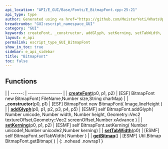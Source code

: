 ```yaml
---
api_location: "API/E_GUI/Base/Fonts/E_BitmapFont.cpp:25:21"
api_type: type
author: Generated using <a href="https://github.com/MeisterYeti/WhatsUpDoc">WhatsUpDoc</a>
breadcrumbs: "GUI:escript_namespace_GUI"
category: "GUI"
keywords: createFont, _constructor, addGlyph, setKerning, setTabWidth, getBitmap
layout: e_api
permalink: escript_type_GUI_BitmapFont
show_in_toc: true
sidebar: e_api_sidebar
title: "BitmapFont"
toc: false
---
```


## Functions

|
| ------: | ----------------- |
| **[createFont](classGUI_1_1BitmapFont#classGUI_1_1BitmapFont_1a1afcbcab284143762ee1400251daed97)**(p0, p1, p2) | [ESF] BitmapFont new BitmapFont( FileName,Number size,String charMap) |
| **_constructor**(p0, p1) | [ESF] BitmapFont new BitmapFont( Image,lineHeight ) |
| **[addGlyph](classGUI_1_1BitmapFont#classGUI_1_1BitmapFont_1a7865ac6a085cc32550bc737c7945bb5b)**(p0, p1, p2, p3, p4, p5) | [ESMF] self BitmapFont.addGlyph( Number unicode, Number width, Number height, Geometry::Vec2 textureOffset,Geometry::Vec2 screenOffset,Number xAdvance ) |
| **[setKerning](classGUI_1_1BitmapFont#classGUI_1_1BitmapFont_1a00635e08108167a6021f00be03131d99)**(p0, p1, p2) | [ESMF] self BitmapFont.setKerning( Number unicode1,Number unicode2,Number kerning) |
| **[setTabWidth](classGUI_1_1BitmapFont#classGUI_1_1BitmapFont_1acacacacdb7b717fe10f86c569a66f564)**(p0) | [ESMF] self BitmapFont.setTabWidth( Number ) |
| **[getBitmap](classGUI_1_1BitmapFont#classGUI_1_1BitmapFont_1ae144169e9e32ce98bd8924020584c251)**() | [ESMF] Util.Bitmap BitmapFont.getBitmap( ) |
{: .nohead .nowrap1 }
